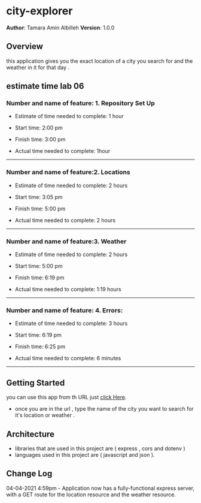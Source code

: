 # city-explorer

**Author**: Tamara Amin Albilleh
**Version**: 1.0.0 
<!-- (increment the patch/fix version number if you make more commits past your first submission) -->

## Overview
this application gives you the exact location of a city you search for and the weather in it for that day .

<!-- Provide a high level overview of what this application is and why you are building it, beyond the fact that it's an assignment for this class. (i.e. What's your problem domain?) -->
## estimate time lab 06
###  Number and name of feature: 1. Repository Set Up

* Estimate of time needed to complete: 1 hour

* Start time: 2:00 pm 

* Finish time: 3:00 pm 

* Actual time needed to complete: 1hour 
***
### Number and name of feature:2. Locations

* Estimate of time needed to complete: 2 hours

* Start time: 3:05 pm

* Finish time: 5:00 pm

* Actual time needed to complete: 2 hours 
*** 
### Number and name of feature:3. Weather

* Estimate of time needed to complete: 2 hours

* Start time: 5:00 pm 

* Finish time: 6:19 pm

* Actual time needed to complete: 1:19 hours 
*** 
### Number and name of feature: 4. Errors:
* Estimate of time needed to complete: 3 hours

* Start time: 6:19 pm

* Finish time: 6:25 pm

* Actual time needed to complete: 6 minutes 
*** 
## Getting Started
you can use this app from th URL 
just [click Here]().
* once you are in the url , type the name of the city you want to search for it's location or weather .
<!-- What are the steps that a user must take in order to build this app on their own machine and get it running? -->

## Architecture
* libraries that are used in this project are ( express , cors and dotenv )
* languages used in this project are ( javascript and json ).

<!-- Provide a detailed description of the application design. What technologies (languages, libraries, etc) you're using, and any other relevant design information. -->

## Change Log
04-04-2021 4:59pm - Application now has a fully-functional express server, with a GET route for the location resource and the weather resource.
<!-- Use this area to document the iterative changes made to your application as each feature is successfully implemented. Use time stamps. Here's an examples:

01-01-2001 4:59pm - Application now has a fully-functional express server, with a GET route for the location resource.

## Credits and Collaborations
<!-- Give credit (and a link) to other people or resources that helped you build this application. -->
<!-- --> 